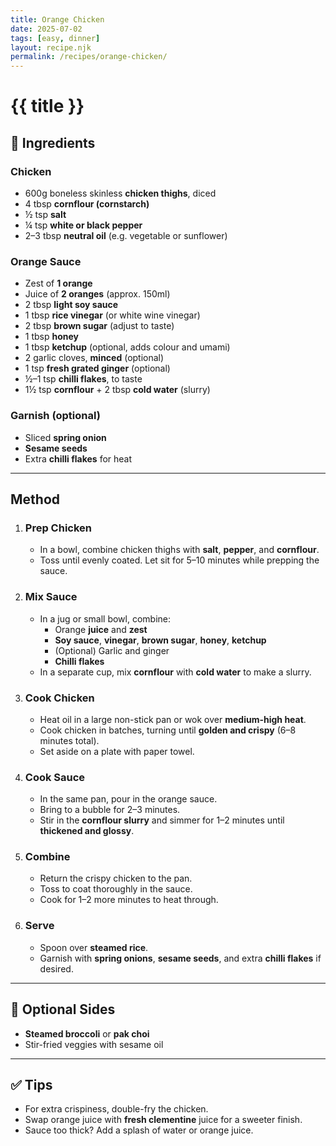 ```yaml
---
title: Orange Chicken
date: 2025-07-02
tags: [easy, dinner]
layout: recipe.njk
permalink: /recipes/orange-chicken/
---
```


# {{ title }}

## 🧂 Ingredients

### Chicken
- 600g boneless skinless **chicken thighs**, diced
- 4 tbsp **cornflour (cornstarch)**
- ½ tsp **salt**
- ¼ tsp **white or black pepper**
- 2–3 tbsp **neutral oil** (e.g. vegetable or sunflower)

### Orange Sauce
- Zest of **1 orange**
- Juice of **2 oranges** (approx. 150ml)
- 2 tbsp **light soy sauce**
- 1 tbsp **rice vinegar** (or white wine vinegar)
- 2 tbsp **brown sugar** (adjust to taste)
- 1 tbsp **honey**
- 1 tbsp **ketchup** (optional, adds colour and umami)
- 2 garlic cloves, **minced** (optional)
- 1 tsp **fresh grated ginger** (optional)
- ½–1 tsp **chilli flakes**, to taste
- 1½ tsp **cornflour** + 2 tbsp **cold water** (slurry)

### Garnish (optional)
- Sliced **spring onion**
- **Sesame seeds**
- Extra **chilli flakes** for heat

---

## Method

1. ### Prep Chicken
   - In a bowl, combine chicken thighs with **salt**, **pepper**, and **cornflour**.
   - Toss until evenly coated. Let sit for 5–10 minutes while prepping the sauce.

2. ### Mix Sauce
   - In a jug or small bowl, combine:
     - Orange **juice** and **zest**
     - **Soy sauce**, **vinegar**, **brown sugar**, **honey**, **ketchup**
     - (Optional) Garlic and ginger
     - **Chilli flakes**
   - In a separate cup, mix **cornflour** with **cold water** to make a slurry.

3. ### Cook Chicken
   - Heat oil in a large non-stick pan or wok over **medium-high heat**.
   - Cook chicken in batches, turning until **golden and crispy** (6–8 minutes total).
   - Set aside on a plate with paper towel.

4. ### Cook Sauce
   - In the same pan, pour in the orange sauce.
   - Bring to a bubble for 2–3 minutes.
   - Stir in the **cornflour slurry** and simmer for 1–2 minutes until **thickened and glossy**.

5. ### Combine
   - Return the crispy chicken to the pan.
   - Toss to coat thoroughly in the sauce.
   - Cook for 1–2 more minutes to heat through.

6. ### Serve
   - Spoon over **steamed rice**.
   - Garnish with **spring onions**, **sesame seeds**, and extra **chilli flakes** if desired.

---

## 🥦 Optional Sides
- **Steamed broccoli** or **pak choi**
- Stir-fried veggies with sesame oil

---

## ✅ Tips
- For extra crispiness, double-fry the chicken.
- Swap orange juice with **fresh clementine** juice for a sweeter finish.
- Sauce too thick? Add a splash of water or orange juice.
